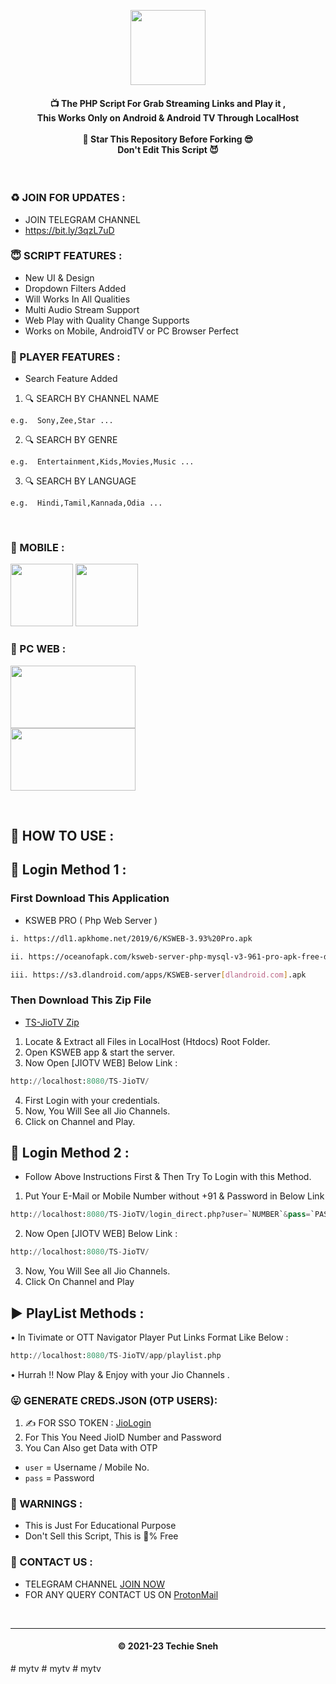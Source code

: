 <p align='center'><img src="https://ik.imagekit.io/techiesneh/tv_logo/jtv-plus_TMaGGk6N0.png" width="120"></p>

<!--
* Copyright 2021-2023 SnehTV, Inc.
* Licensed under MIT (https://github.com/mitthu786/TS-JioTV/blob/main/LICENSE)
* Created By : TechieSneh
-->

<h4 align='center'>📺 The PHP Script For Grab Streaming Links and Play it ,<br> This Works Only on Android & Android TV
Through LocalHost <br><br>🌟 Star This Repository Before Forking 😎<br>Don't Edit This Script
😈</h4>
<br>

<h3>♻️ JOIN FOR UPDATES :</h3>

- JOIN TELEGRAM CHANNEL
- https://bit.ly/3qzL7uD

<h3>😇 SCRIPT FEATURES :</h3>

- New UI & Design
- Dropdown Filters Added
- Will Works In All Qualities
- Multi Audio Stream Support
- Web Play with Quality Change Supports
- Works on Mobile, AndroidTV or PC Browser Perfect

<h3>💖 PLAYER FEATURES :</h3>

- Search Feature Added<br>

1. 🔍 SEARCH BY CHANNEL NAME

```
e.g.  Sony,Zee,Star ...
```

2. 🔍 SEARCH BY GENRE

```
e.g.  Entertainment,Kids,Movies,Music ...
```

3. 🔍 SEARCH BY LANGUAGE

```
e.g.  Hindi,Tamil,Kannada,Odia ...
```

<br>

<h3>📸 MOBILE : </h3>

<p align="left">
  <img src="https://i.ibb.co/Nx8mMLR/main-mob.png" width="100">
  <img src="https://i.ibb.co/3B9RGp4/play-mob.png" width="100">
</p>

<h3>📸 PC WEB : </h3>

<img src="https://i.ibb.co/wr2sDTG/main.png" width="200" height="100"><br>
<img src="https://i.ibb.co/xYJNzw3/play.png" width="200" height="100">

<br>

<h2>🍁 HOW TO USE : </h2>

## 🔐 Login Method 1 :

### First Download This Application

- KSWEB PRO ( Php Web Server ) <br>

```bash
i. https://dl1.apkhome.net/2019/6/KSWEB-3.93%20Pro.apk

ii. https://oceanofapk.com/ksweb-server-php-mysql-v3-961-pro-apk-free-download/

iii. https://s3.dlandroid.com/apps/KSWEB-server[dlandroid.com].apk
```

### Then Download This Zip File

- [TS-JioTV Zip](https://tsnehcors.mitthu.workers.dev/?https://github.com/mitthu786/TS-JioTV/blob/main/TS-JioTV.zip?raw=true) <br>

1. Locate & Extract all Files in LocalHost (Htdocs) Root Folder. <br>
2. Open KSWEB app & start the server. <br>
3. Now Open [JIOTV WEB] Below Link :

```py
http://localhost:8080/TS-JioTV/
```

4. First Login with your credentials.
5. Now, You Will See all Jio Channels. <br>
6. Click on Channel and Play. <br>

## 🔐 Login Method 2 :

- Follow Above Instructions First & Then Try To Login with this Method.

1. Put Your E-Mail or Mobile Number without +91 & Password in Below Link <br>

```py
http://localhost:8080/TS-JioTV/login_direct.php?user=`NUMBER`&pass=`PASSWORD`
```

2. Now Open [JIOTV WEB] Below Link :

```py
http://localhost:8080/TS-JioTV/
```

3. Now, You Will See all Jio Channels. <br>
4. Click On Channel and Play <br>

## ▶️ PlayList Methods :

• In Tivimate or OTT Navigator Player Put Links Format Like Below :<br>

```py
http://localhost:8080/TS-JioTV/app/playlist.php
```

• Hurrah !! Now Play & Enjoy with your Jio Channels .

<!--
* Copyright 2021-2023 SnehTV, Inc.
* Licensed under MIT (https://github.com/mitthu786/TS-JioTV/blob/main/LICENSE)
* Created By : TechieSneh
-->

### 😛 GENERATE CREDS.JSON (OTP USERS):

1. ✍️ FOR SSO TOKEN : [JioLogin](http://jiologin.unaux.com)
2. For This You Need JioID Number and Password
3. You Can Also get Data with OTP

- `user` = Username / Mobile No.
- `pass` = Password

<h3>🚸 WARNINGS :</h3>

- This is Just For Educational Purpose
- Don't Sell this Script, This is 💯% Free

<h3>🤗 CONTACT US : </h3>

- TELEGRAM CHANNEL [JOIN NOW](https://bit.ly/3qzL7uD)
- FOR ANY QUERY CONTACT US ON [ProtonMail](mailto:techiesneh@protonmail.com)

<br>

---

<h4 align='center'>© 2021-23 Techie Sneh</h4>

<!-- DO NOT REMOVE THIS CREDIT -->
<!-- © 2021-23 TechieSneh -->
#   m y t v  
 #   m y t v  
 #   m y t v  
 